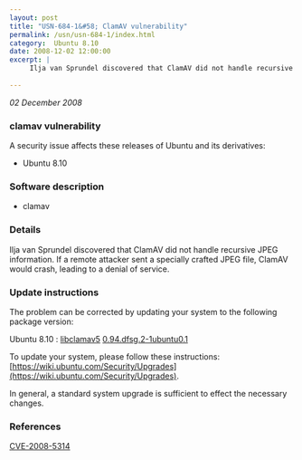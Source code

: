 ```yaml
---
layout: post
title: "USN-684-1&#58; ClamAV vulnerability"
permalink: /usn/usn-684-1/index.html
category:  Ubuntu 8.10
date: 2008-12-02 12:00:00
excerpt: |
     Ilja van Sprundel discovered that ClamAV did not handle recursive JPEG information.  If a remote attacker sent a specially crafted JPEG file, ClamAV would crash, leading to a denial of service. 
    
--- 
```

 
 

*02 December 2008*

### clamav vulnerability

A security issue affects these releases of Ubuntu and its derivatives:

* Ubuntu 8.10

### Software description

* clamav 

### Details

 Ilja van Sprundel discovered that ClamAV did not handle recursive JPEG information. If a remote attacker sent a specially crafted JPEG file, ClamAV would crash, leading to a denial of service. 

### Update instructions

The problem can be corrected by updating your system to the following package version:

Ubuntu 8.10
 : [libclamav5](https://launchpad.net/ubuntu/+source/clamav) <span> [0.94.dfsg.2-1ubuntu0.1](https://launchpad.net/ubuntu/+source/clamav/0.94.dfsg.2-1ubuntu0.1) </span> 

To update your system, please follow these instructions: [https://wiki.ubuntu.com/Security/Upgrades](https://wiki.ubuntu.com/Security/Upgrades).

In general, a standard system upgrade is sufficient to effect the necessary changes. 

### References

 
 [CVE-2008-5314](http://people.ubuntu.com/~ubuntu-security/cve/CVE-2008-5314)
 

